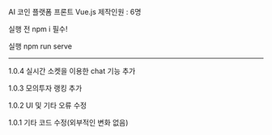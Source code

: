 AI 코인 플랫폼 프론트 Vue.js
제작인원 : 6명

실행 전 npm i 필수!

실행 npm run serve

---

1.0.4
실시간 소켓을 이용한 chat 기능 추가

1.0.3
모의투자 랭킹 추가

1.0.2
UI 및 기타 오류 수정

1.0.1
기타 코드 수정(외부적인 변화 없음)

